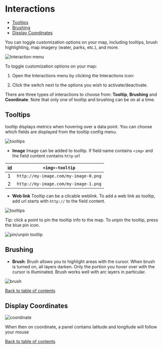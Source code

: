 # Interactions

<!-- TOC -->
  - [Tooltips](#tooltips)
  - [Brushing](#brushing)
  - [Display Coordinates](#display-coordinates)
<!-- /TOC -->

You can toggle customization options on your map, including tooltips, brush highlighting, map imagery (water, parks, etc.), and more.

![Interaction menu](https://d1a3f4spazzrp4.cloudfront.net/kepler.gl/documentation/g-interactions-0.png "Interaction menu")

To toggle customization options on your map:

1. Open the Interactions menu by clicking the Interactions icon:


2. Click the switch next to the options you wish to activate/deactivate.

There are three types of interactions to choose from: __Tooltip__, __Brushing__ and __Coordinate__. Note that only one of tooltip and brushing can be on at a time.

## Tooltips
tooltip displays metrics when hovering over a data point. You can choose which fields are displayed from the tooltip config menu.

![tooltips](https://d1a3f4spazzrp4.cloudfront.net/kepler.gl/documentation/image25.png "tooltips")

  - __Image__ Image can be added to tooltip. If field name contains `<img>` and the field content contains `http` url

  |id| `<img>-tooltip` |
  |---|---|
  |1|`http://my-image.com/my-image-0.png`|
  |2|`http://my-image.com/my-image-1.png`|


  - __Web link__
Tooltip can be a clicable weblink. To add a web link as tooltip, add  url starts with `http://` to the field content.

![tooltips](https://d1a3f4spazzrp4.cloudfront.net/kepler.gl/documentation/g-interactions-1.png "tooltips")


Tip: click a point to pin the tooltip info to the map. To unpin the tooltip, press the blue pin icon.

![pin/unpin tooltip](https://d1a3f4spazzrp4.cloudfront.net/kepler.gl/documentation/image15.png "pin/unpin tooltip")


## Brushing
- __Brush__: Brush allows you to highlight areas with the cursor. When brush is turned on, all layers darken. Only the portion you hover over with the cursor is illuminated. Brush works well with arc layers in particular.

![brush](https://d1a3f4spazzrp4.cloudfront.net/kepler.gl/documentation/image12.png "brush")

[Back to table of contents](README.md)


## Display Coordinates

![coordinate](https://d1a3f4spazzrp4.cloudfront.net/kepler.gl/documentation/g-interactions-2.png "coordinate")

When then on coordinate, a  panel contains latitude and longitude will follow your mouse

[Back to table of contents](README.md)
